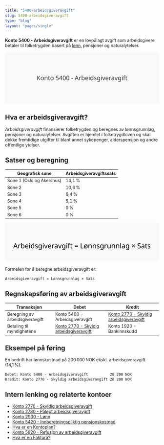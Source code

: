 ```yaml
---
title: "5400-arbeidsgiveravgift"
slug: 5400-arbeidsgiveravgift
type: "blog"
layout: "pages/single"
---
```


**Konto 5400 - Arbeidsgiveravgift** er en lovpålagt avgift som arbeidsgivere betaler til folketrygden basert på [lønn](/blogs/kontoplan/2930-lonn "Konto 2930 - Lønn"), pensjoner og naturalytelser.

![Illustrasjon av konto 5400 arbeidsgiveravgift](5400-arbeidsgiveravgift-image.svg)

## Hva er arbeidsgiveravgift?

*Arbeidsgiveravgift* finansierer folketrygden og beregnes av lønnsgrunnlag, pensjoner og naturalytelser. Avgiften er hjemlet i folketrygdloven og skal dekke fremtidige utgifter til blant annet sykepenger, alderspensjon og andre offentlige ytelser.

## Satser og beregning

| Geografisk sone                     | Arbeidsgiveravgiftssats |
|-------------------------------------|-------------------------|
| Sone 1 (Oslo og Akershus)           | 14,1 %                  |
| Sone 2                              | 10,6 %                  |
| Sone 3                              | 6,4 %                   |
| Sone 4                              | 5,1 %                   |
| Sone 5                              | 0 %                     |
| Sone 6                              | 0 %                     |

![Beregning av arbeidsgiveravgift](arbeidsgiveravgift-beregning.svg)

Formelen for å beregne arbeidsgiveravgift er:

```text
Arbeidsgiveravgift = Lønnsgrunnlag × Sats
```

## Regnskapsføring av arbeidsgiveravgift

| Transaksjon                          | Debet                                    | Kredit                         |
|--------------------------------------|------------------------------------------|--------------------------------|
| Beregning av arbeidsgiveravgift      | Konto 5400 - Arbeidsgiveravgift          | [Konto 2770 - Skyldig arbeidsgiveravgift](/blogs/kontoplan/2770-skyldig-arbeidsgiveravgift "Konto 2770 - Skyldig arbeidsgiveravgift") |
| Betaling til myndighetene            | [Konto 2770 - Skyldig arbeidsgiveravgift](/blogs/kontoplan/2770-skyldig-arbeidsgiveravgift "Konto 2770 - Skyldig arbeidsgiveravgift") | Konto 1920 - Bankinnskudd     |

## Eksempel på føring

En bedrift har lønnskostnad på 200 000 NOK ekskl. arbeidsgiveravgift (14,1 %).

```text
Debet: Konto 5400 - Arbeidsgiveravgift          28 200 NOK
Kredit: Konto 2770 - Skyldig arbeidsgiveravgift 28 200 NOK
```

## Intern lenking og relaterte kontoer

* [Konto 2770 - Skyldig arbeidsgiveravgift](/blogs/kontoplan/2770-skyldig-arbeidsgiveravgift "Konto 2770 - Skyldig arbeidsgiveravgift")
* [Konto 2780 - Påløpt arbeidsgiveravgift](/blogs/kontoplan/2780-palopte-arbeidsgiveravgift "Konto 2780 - Påløpt arbeidsgiveravgift")
* [Konto 2930 - Lønn](/blogs/kontoplan/2930-lonn "Konto 2930 - Lønn")
* [Konto 5420 - Innberetningspliktig pensjonskostnad](/blogs/kontoplan/5420-innberetningspliktig-pensjonskostnad "Konto 5420 - Innberetningspliktig pensjonskostnad: Innberetningspliktig pensjonskostnad i Norsk Kontoplan")
* [Hva er en Kontoplan?](/blogs/regnskap/hva-er-kontoplan "Hva er en Kontoplan? Komplett Guide til Kontoplaner i Norsk Regnskap")
* [Konto 5820 - Refusjon av arbeidsgiveravgift](/blogs/kontoplan/5820-refusjon-av-arbeidsgiveravgift "Konto 5820 - Refusjon av arbeidsgiveravgift")
* [Hva er en Faktura?](/blogs/regnskap/hva-er-en-faktura "Hva er en Faktura? En Guide til Norske Fakturakrav")
